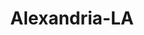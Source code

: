 ---
title: Alexandria-LA
slug: alexandria-la
f_state:
- cms/state/louisiana.md
f_locations:
- cms/payday-loan/advance-america-1828.md
- cms/payday-loan/advance-america-1829.md
- cms/payday-loan/advance-america-1830.md
- cms/payday-loan/advance-america-1853.md
- cms/payday-loan/advance-til-payday-3440.md
- cms/payday-loan/american-check-cashers-4218.md
- cms/payday-loan/american-check-cashers-4243.md
- cms/payday-loan/cash-cow-6965.md
- cms/payday-loan/cash-cow-6968.md
- cms/payday-loan/cash-for-you-7568.md
- cms/payday-loan/cash-in-a-flash-7593.md
- cms/payday-loan/cenla-check-cashing-9589.md
- cms/payday-loan/check-cashers-american-10669.md
- cms/payday-loan/check-into-cash-12029.md
- cms/payday-loan/check-into-cash-of-louisiana-13391.md
- cms/payday-loan/check-mart-of-louisiana-13796.md
- cms/payday-loan/davenport-david-15699.md
- cms/payday-loan/e-g-acquisitions-group-16195.md
- cms/payday-loan/e-z-fast-cash-inc-16294.md
- cms/payday-loan/easy-money-emg-16616.md
- cms/payday-loan/easy-money-emg-16625.md
- cms/payday-loan/easy-money-group-16651.md
- cms/payday-loan/express-check-advance-16968.md
- cms/payday-loan/money-mart-21449.md
- cms/payday-loan/national-bonded-money-orders-inc-22457.md
- cms/payday-loan/national-loan-company-22817.md
- cms/payday-loan/national-loan-company-22819.md
- cms/payday-loan/pay-day-loan-23610.md
- cms/payday-loan/quick-cash-inc-25049.md
updated-on: '2024-05-30T13:41:28.615Z'
created-on: '2024-05-30T13:41:28.615Z'
published-on: '2024-05-30T13:54:32.469Z'
f_city: Alexandria
layout: '[city].html'
tags: city
---